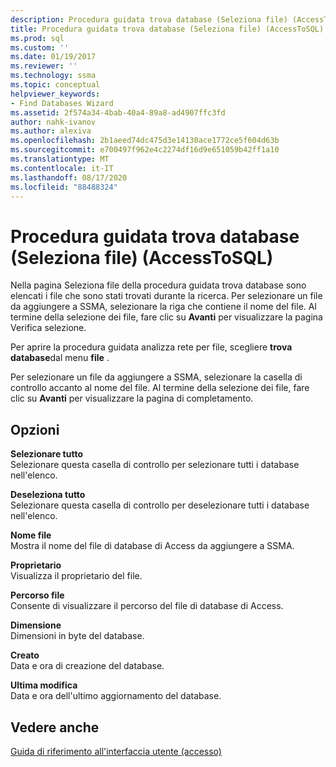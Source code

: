 ```yaml
---
description: Procedura guidata trova database (Seleziona file) (AccessToSQL)
title: Procedura guidata trova database (Seleziona file) (AccessToSQL) | Microsoft Docs
ms.prod: sql
ms.custom: ''
ms.date: 01/19/2017
ms.reviewer: ''
ms.technology: ssma
ms.topic: conceptual
helpviewer_keywords:
- Find Databases Wizard
ms.assetid: 2f574a34-4bab-40a4-89a8-ad4907ffc3fd
author: nahk-ivanov
ms.author: alexiva
ms.openlocfilehash: 2b1aeed74dc475d3e14130ace1772ce5f604d63b
ms.sourcegitcommit: e700497f962e4c2274df16d9e651059b42ff1a10
ms.translationtype: MT
ms.contentlocale: it-IT
ms.lasthandoff: 08/17/2020
ms.locfileid: "88488324"
---
```

# <a name="find-databases-wizard-select-files-accesstosql"></a>Procedura guidata trova database (Seleziona file) (AccessToSQL)
Nella pagina Seleziona file della procedura guidata trova database sono elencati i file che sono stati trovati durante la ricerca. Per selezionare un file da aggiungere a SSMA, selezionare la riga che contiene il nome del file. Al termine della selezione dei file, fare clic su **Avanti** per visualizzare la pagina Verifica selezione.  
  
Per aprire la procedura guidata analizza rete per file, scegliere **trova database**dal menu **file** .  
  
Per selezionare un file da aggiungere a SSMA, selezionare la casella di controllo accanto al nome del file. Al termine della selezione dei file, fare clic su **Avanti** per visualizzare la pagina di completamento.  
  
## <a name="options"></a>Opzioni  
**Selezionare tutto**  
Selezionare questa casella di controllo per selezionare tutti i database nell'elenco.  
  
**Deseleziona tutto**  
Selezionare questa casella di controllo per deselezionare tutti i database nell'elenco.  
  
**Nome file**  
Mostra il nome del file di database di Access da aggiungere a SSMA.  
  
**Proprietario**  
Visualizza il proprietario del file.  
  
**Percorso file**  
Consente di visualizzare il percorso del file di database di Access.  
  
**Dimensione**  
Dimensioni in byte del database.  
  
**Creato**  
Data e ora di creazione del database.  
  
**Ultima modifica**  
Data e ora dell'ultimo aggiornamento del database.  
  
## <a name="see-also"></a>Vedere anche  
[Guida di riferimento all'interfaccia utente (accesso)](https://msdn.microsoft.com/af24c303-4a41-449b-9c86-d6558a97e839)  
  
